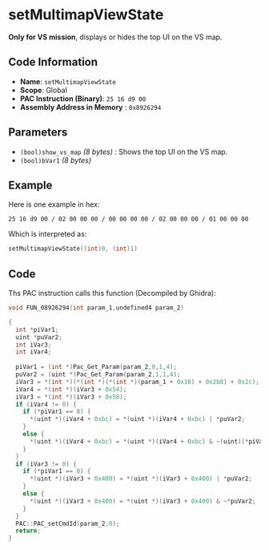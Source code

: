 # setMultimapViewState

**Only for VS mission**, displays or hides the top UI on the VS map.

## Code Information

- **Name**: `setMultimapViewState`
- **Scope**: Global
- **PAC Instruction (Binary)**: `25 16 d9 00`
- **Assembly Address in Memory** : `0x8926294`

## Parameters

- `(bool)show_vs_map` *(8 bytes)* : Shows the top UI on the VS map.
- `(bool)bVar1` *(8 bytes)*

## Example

Here is one example in hex:

```25 16 d9 00 / 02 00 00 00 / 00 00 00 00 / 02 00 00 00 / 01 00 00 00```

Which is interpreted as:

```c
setMultimapViewState((int)0, (int)1)
```

## Code

Ths PAC instruction calls this function (Decompiled by Ghidra):

```c
void FUN_08926294(int param_1,undefined4 param_2)

{
  int *piVar1;
  uint *puVar2;
  int iVar3;
  int iVar4;
  
  piVar1 = (int *)Pac_Get_Param(param_2,0,1,4);
  puVar2 = (uint *)Pac_Get_Param(param_2,1,1,4);
  iVar3 = *(int *)(*(int *)(*(int *)(param_1 + 0x10) + 0x2b8) + 0x2c);
  iVar4 = *(int *)(iVar3 + 0x54);
  iVar3 = *(int *)(iVar3 + 0x58);
  if (iVar4 != 0) {
    if (*piVar1 == 0) {
      *(uint *)(iVar4 + 0xbc) = *(uint *)(iVar4 + 0xbc) | *puVar2;
    }
    else {
      *(uint *)(iVar4 + 0xbc) = *(uint *)(iVar4 + 0xbc) & ~(uint)(*piVar1 != 0);
    }
  }
  if (iVar3 != 0) {
    if (*piVar1 == 0) {
      *(uint *)(iVar3 + 0x400) = *(uint *)(iVar3 + 0x400) | *puVar2;
    }
    else {
      *(uint *)(iVar3 + 0x400) = *(uint *)(iVar3 + 0x400) & ~*puVar2;
    }
  }
  PAC::PAC_setCmdId(param_2,0);
  return;
}
```


